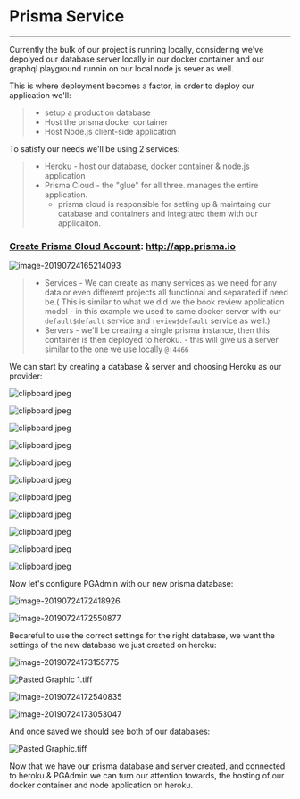 # Prisma Service

---------------------------------

Currently the bulk of our project is running locally, considering we've depolyed our database server locally in our docker container and our graphql playground runnin on our local node js sever as well.

This is where deployment becomes  a factor, in order to deploy our application we'll: 

> - setup a production database
> - Host the prisma docker container
> - Host Node.js client-side application

To satisfy our needs we'll be using 2 services:

> - Heroku - host our database, docker container & node.js application
> - Prisma Cloud - the "glue" for all three. manages the entire application.
>   - prisma cloud is responsible for setting up & maintaing our database and containers and integrated them with our applicaiton.



### [Create Prisma Cloud Account](http://app.prisma.io): http://app.prisma.io

![image-20190724165214093](http://ww4.sinaimg.cn/large/006tNc79ly1g5blvgsvq1j31d90u015i.jpg)

> - Services - We can create as many services as we need for any data or even different projects all functional and separated if need be.( This is similar to what we did we the book review application model - in this example we used to same docker server with our `default$default` service and `review$default` service as well.)
> - Servers - we'll be creating a single prisma instance, then this container is then deployed to heroku.  - this will give us a server similar to the one we use  locally `@:4466`



We can start by creating a database & server and choosing Heroku as our provider:

![clipboard.jpeg](http://ww1.sinaimg.cn/large/006tNc79ly1g5bm6bhcqdj31tw0svn00.jpg)

![clipboard.jpeg](http://ww2.sinaimg.cn/large/006tNc79ly1g5bm8bve84j31kq0u07cd.jpg)

![clipboard.jpeg](http://ww3.sinaimg.cn/large/006tNc79ly1g5bmaj7ejpj31tk0u0acb.jpg)

![clipboard.jpeg](http://ww2.sinaimg.cn/large/006tNc79ly1g5bmaoccywj31re0u0jtu.jpg)

![clipboard.jpeg](http://ww2.sinaimg.cn/large/006tNc79ly1g5bmas20cij31i50u00x0.jpg)

![clipboard.jpeg](http://ww2.sinaimg.cn/large/006tNc79ly1g5bmgdwsqtj31fj0u0n0h.jpg)

![clipboard.jpeg](http://ww1.sinaimg.cn/large/006tNc79ly1g5bmgje9k5j31uc0m3mz7.jpg)

![clipboard.jpeg](http://ww4.sinaimg.cn/large/006tNc79ly1g5bmgnd19yj31uc0okwg9.jpg)

![clipboard.jpeg](http://ww1.sinaimg.cn/large/006tNc79ly1g5bmgrwkp9j31np0u042a.jpg)

![clipboard.jpeg](http://ww1.sinaimg.cn/large/006tNc79ly1g5bmicqq4xj31e50u00wi.jpg)

![clipboard.jpeg](http://ww3.sinaimg.cn/large/006tNc79ly1g5bmjge8lhj31uc0jxdit.jpg)



Now let's configure PGAdmin with our new prisma database:

![image-20190724172418926](http://ww2.sinaimg.cn/large/006tNc79ly1g5bmsu6pkqj30f605ngmb.jpg)

![image-20190724172550877](http://ww3.sinaimg.cn/large/006tNc79ly1g5bmues2j4j30e5052mxf.jpg)

Becareful to use the correct settings for the right database, we want the settings of the new database we just created on heroku:

![image-20190724173155775](http://ww3.sinaimg.cn/large/006tNc79ly1g5bn0qt2ugj30jz04edg4.jpg)

![Pasted Graphic 1.tiff](http://ww3.sinaimg.cn/large/006tNc79ly1g5bn3wsdzyj30o605sgm4.jpg)

![image-20190724172540835](http://ww4.sinaimg.cn/large/006tNc79ly1g5bmu8ucr0j30e10ff758.jpg)

![image-20190724173053047](http://ww2.sinaimg.cn/large/006tNc79ly1g5bmzned9kj30jz04edg4.jpg)

And once saved we should see both of our databases:

![Pasted Graphic.tiff](http://ww3.sinaimg.cn/large/006tNc79ly1g5bmzjb28uj30aw03974a.jpg)

Now that we have our prisma database and server created, and connected to heroku & PGAdmin we can turn our attention towards, the hosting of our docker container and node application on heroku.



